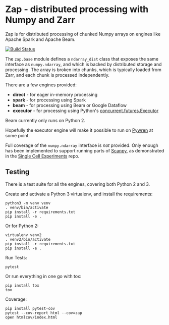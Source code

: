 # Zap - distributed processing with Numpy and Zarr

Zap is for distributed processing of chunked Numpy arrays on engines like Apache Spark and Apache Beam.

[![Build Status](https://travis-ci.org/lasersonlab/zap.svg?branch=master)](https://travis-ci.org/lasersonlab/zap)

The `zap.base` module defines a `ndarray_dist` class that exposes the same interface as `numpy.ndarray`, and which
is backed by distributed storage and processing. The array is broken into chunks, which is typically loaded from Zarr,
and each chunk is processed independently.

There are a few engines provided:
* **direct** - for eager in-memory processing
* **spark** - for processing using Spark
* **beam** - for processing using Beam or Google Dataflow
* **executor** - for processing using Python's [concurrent.futures.Executor]

Beam currently only runs on Python 2.

Hopefully the executor engine will make it possible to run on [Pywren] at some point.

Full coverage of the `numpy.ndarray` interface is _not_ provided. Only enough has been implemented to support running
parts of [Scanpy], as demonstrated in the [Single Cell Experiments] repo.

## Testing

There is a test suite for all the engines, covering both Python 2 and 3.

Create and activate a Python 3 virtualenv, and install the requirements:

```
python3 -m venv venv
. venv/bin/activate
pip install -r requirements.txt
pip install -e .
```

Or for Python 2:

```
virtualenv venv2
. venv2/bin/activate
pip install -r requirements.txt
pip install -e .
```

Run Tests:

```
pytest
```

Or run everything in one go with tox:

```
pip install tox
tox
```

Coverage:

```
pip install pytest-cov
pytest --cov-report html --cov=zap
open htmlcov/index.html
```

[Scanpy]: https://scanpy.readthedocs.io/
[Single Cell Experiments]: https://github.com/lasersonlab/single-cell-experiments
[concurrent.futures.Executor]: https://docs.python.org/3/library/concurrent.futures.html#concurrent.futures.Executor
[Pywren]: http://pywren.io/